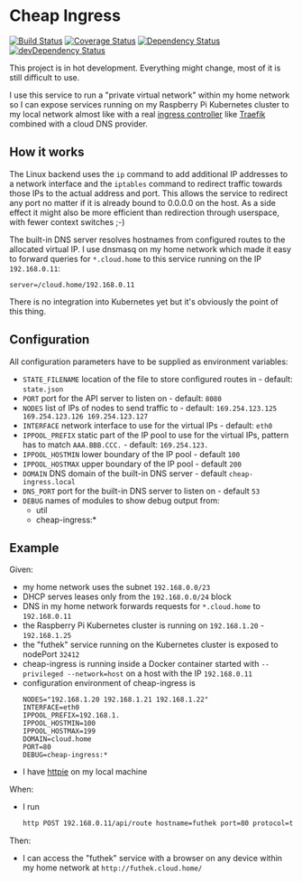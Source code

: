# Cheap Ingress

[![Build Status](https://travis-ci.org/timotto/cheap-ingress.svg?branch=master)](https://travis-ci.org/timotto/cheap-ingress)
[![Coverage Status](https://coveralls.io/repos/github/timotto/cheap-ingress/badge.svg?branch=master)](https://coveralls.io/github/timotto/cheap-ingress?branch=master)
[![Dependency Status](https://david-dm.org/timotto/cheap-ingress.svg)](https://david-dm.org/timotto/cheap-ingress)
[![devDependency Status](https://david-dm.org/timotto/cheap-ingress/dev-status.svg)](https://david-dm.org/timotto/cheap-ingress#info=devDependencies)

This project is in hot development. Everything might change, most of it is still difficult to use.

I use this service to run a "private virtual network" within my home network so I can expose services running on my 
Raspberry Pi Kubernetes cluster to my local network almost like with a real 
[ingress controller](https://kubernetes.io/docs/concepts/services-networking/ingress/#ingress-controllers) like 
[Traefik](https://traefik.io) combined with a cloud DNS provider.


## How it works

The Linux backend uses the ```ip``` command to add additional IP addresses to a network interface and the ```iptables``` 
command to redirect traffic towards those IPs to the actual address and port. This allows the service to redirect any 
port no matter if it is already bound to 0.0.0.0 on the host. As a side effect it might also be more efficient than 
redirection through userspace, with fewer context switches ;-)

The built-in DNS server resolves hostnames from configured routes to the allocated virtual IP. I use dnsmasq on my home 
network which made it easy to forward queries for ```*.cloud.home``` to this service running on the IP ```192.168.0.11```:
```
server=/cloud.home/192.168.0.11
```

There is no integration into Kubernetes yet but it's obviously the point of this thing.

## Configuration

All configuration parameters have to be supplied as environment variables:

- ```STATE_FILENAME``` location of the file to store configured routes in - default: ```state.json```
- ```PORT``` port for the API server to listen on - default: ```8080``` 
- ```NODES``` list of IPs of nodes to send traffic to - default: ```169.254.123.125 169.254.123.126 169.254.123.127``` 
- ```INTERFACE``` network interface to use for the virtual IPs - default: ```eth0```
- ```IPPOOL_PREFIX``` static part of the IP pool to use for the virtual IPs, pattern has to match ```AAA.BBB.CCC.``` - 
default: ```169.254.123.```
- ```IPPOOL_HOSTMIN``` lower boundary of the IP pool - default ```100```
- ```IPPOOL_HOSTMAX``` upper boundary of the IP pool - default ```200```
- ```DOMAIN``` DNS domain of the built-in DNS server - default ```cheap-ingress.local```
- ```DNS_PORT``` port for the built-in DNS server to listen on - default ```53```
- ```DEBUG``` names of modules to show debug output from:
    - util
    - cheap-ingress:*

## Example

Given:
- my home network uses the subnet ```192.168.0.0/23``` 
- DHCP serves leases only from the ```192.168.0.0/24``` block
- DNS in my home network forwards requests for ```*.cloud.home``` to ```192.168.0.11```
- the Raspberry Pi Kubernetes cluster is running on ```192.168.1.20``` - ```192.168.1.25``` 
- the "futhek" service running on the Kubernetes cluster is exposed to nodePort ```32412```
- cheap-ingress is running inside a Docker container started with ```--privileged --network=host``` on a host with the IP ```192.168.0.11```
- configuration environment of cheap-ingress is
    ```
    NODES="192.168.1.20 192.168.1.21 192.168.1.22"
    INTERFACE=eth0
    IPPOOL_PREFIX=192.168.1.
    IPPOOL_HOSTMIN=100
    IPPOOL_HOSTMAX=199
    DOMAIN=cloud.home
    PORT=80
    DEBUG=cheap-ingress:*
    ```
- I have [httpie](https://github.com/jakubroztocil/httpie) on my local machine

When:
- I run
    ```bash
    http POST 192.168.0.11/api/route hostname=futhek port=80 protocol=tcp nodePort=32412
    ```

Then:
- I can access the "futhek" service with a browser on any device within my home network at
```http://futhek.cloud.home/```
